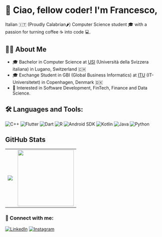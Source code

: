 # 👋 Ciao, fellow coder! I'm Francesco, 
Italian 🇮🇹 (Proudly Calabrian🌶️) Computer Science student 🎓 with a passion for turning coffee ☕ into code 💻.


## 👨‍💻 About Me
- 🎓 Bachelor in Computer Science at [USI](https://www.usi.ch/it) (Università della Svizzera italiana) in Lugano, Switzerland 🇨🇭
- 🎓 Exchange Student in GBI (Global Business Informatics) at [ITU](https://itu.dk/) (IT-Universitetet) in Copenhagen, Denmark 🇩🇰
- 🤔 Interested in Software Development, FinTech, Finance and Data Science.


## 🛠️ Languages and Tools:
![C++](https://img.shields.io/badge/-C++-00599C?style=flat-square&logo=cplusplus&logoColor=white)
![Flutter](https://img.shields.io/badge/-Flutter-02569B?style=flat-square&logo=flutter&logoColor=white)
![Dart](https://img.shields.io/badge/-Dart-0175C2?style=flat-square&logo=dart&logoColor=white)
![R](https://img.shields.io/badge/-R-276DC3?style=flat-square&logo=r&logoColor=white)
![Android SDK](https://img.shields.io/badge/-Android_SDK-3DDC84?style=flat-square&logo=android&logoColor=white)
![Kotlin](https://img.shields.io/badge/-Kotlin-7F52FF?style=flat-square&logo=kotlin&logoColor=white)
![Java](https://img.shields.io/badge/-Java-ED8B00?style=flat-square&logo=java&logoColor=white)
![Python](https://img.shields.io/badge/-Python-3776AB?style=flat-square&logo=python&logoColor=white)

## GitHub Stats
<table border="0" cellspacing="0" cellpadding="0">
  <tr>
    <td>
      <img src="https://github-readme-stats-eight-theta.vercel.app/api?username=FrankCaglianone&show_icons=true&hide_border=true&include_all_commits=true&count_private=true&bg_color=00000000&theme=tokyonight" />
    </td>
    <td>
      <img height="180px" src="https://github-readme-stats.vercel.app/api/top-langs/?username=FrankCaglianone&hide=html,jupyter%20notebook&hide_title=true&hide_border=true&layout=compact&langs_count=8&theme=tokyonight&bg_color=00000000" />
    </td>
  </tr>
</table>
 

### 🔗 Connect with me:
[![LinkedIn](https://img.shields.io/badge/-LinkedIn-blue?style=flat-square&logo=linkedin&logoColor=white)](www.linkedin.com/in/francesco-caglianone-ba9210210)
[![Instagram](https://img.shields.io/badge/-Instagram-E4405F?style=flat-square&logo=instagram&logoColor=white)](https://www.instagram.com/invites/contact/?i=1csiksecg3zy&utm_content=pq3vi8)


<!-- 
## 📌 Pinned Repositories
[![ReadMe Card](https://github-readme-stats.vercel.app/api/pin/?username=yourusername&repo=repository-name)](https://github.com/yourusername/repository-name)
-->

<!-- 
### ⭐ GitHub Trophies
![Trophies](https://github-profile-trophy.vercel.app/?username=FrankCaglianone&theme=onedark)
-->

<!-- 
## 🏆 GitHub Streak Stats
![GitHub Streak](https://github-readme-streak-stats.herokuapp.com/?user=yourusername&theme=dark)
-->

